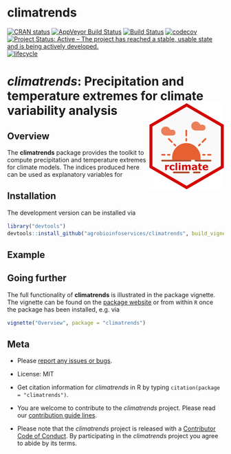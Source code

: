 
# climatrends

<!-- badges: start -->

[![CRAN
status](https://www.r-pkg.org/badges/version/climatrends)](https://cran.r-project.org/package=climatrends)
[![AppVeyor Build
Status](https://ci.appveyor.com/api/projects/status/github/agrobioinfoservices/climatrends?branch=master&svg=true)](https://ci.appveyor.com/project/kauedesousa/climatrends)
[![Build
Status](https://travis-ci.org/agrobioinfoservices/climatrends.svg?branch=master)](https://travis-ci.org/agrobioinfoservices/climatrends)
[![codecov](https://codecov.io/gh/agrobioinfoservices/climatrends/master.svg)](https://codecov.io/github/agrobioinfoservices/climatrends?branch=master)
[![Project Status: Active – The project has reached a stable, usable
state and is being actively
developed.](https://www.repostatus.org/badges/latest/active.svg)](https://www.repostatus.org/#active)
[![lifecycle](https://img.shields.io/badge/lifecycle-maturing-blue.svg)](https://www.tidyverse.org/lifecycle/#maturing)
<!-- badges: end -->

# *climatrends*: Precipitation and temperature extremes for climate variability analysis <img align="right" src="man/figures/logo.png">

## Overview

The **climatrends** package provides the toolkit to compute precipitation and temperature extremes for climate models. The indices produced here can be used as explanatory variables for  

## Installation

The development version can be installed via

``` r
library("devtools")
devtools::install_github("agrobioinfoservices/climatrends", build_vignettes = TRUE)
```

## Example

## Going further

The full functionality of **climatrends** is illustrated in the package
vignette. The vignette can be found on the [package
website](https://agrobioinfoservices.github.io/climatrends/) or from within
`R` once the package has been installed, e.g. via

``` r
vignette("Overview", package = "climatrends")
```

## Meta

  - Please [report any issues or
    bugs](https://github.com/agrobioinfoservices/climatrends/issues).

  - License: MIT

  - Get citation information for *climatrends* in R by typing
    `citation(package = "climatrends")`.

  - You are welcome to contribute to the *climatrends* project. Please read
    our [contribution guide lines](CONTRIBUTING.md).

  - Please note that the *climatrends* project is released with a
    [Contributor Code of Conduct](CODE_OF_CONDUCT.md). By participating
    in the *climatrends* project you agree to abide by its terms.
